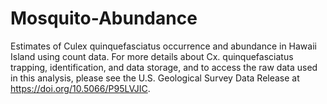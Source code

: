 # Mosquito-Abundance
Estimates of Culex quinquefasciatus occurrence and abundance in Hawaii Island using count data. 
For more details about Cx. quinquefasciatus trapping, identification, and data storage, and to access the raw data used in this analysis, please see the U.S. Geological Survey Data Release at https://doi.org/10.5066/P95LVJIC. 
